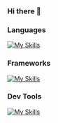 ### Hi there 🤖


### Languages
[![My Skills](https://skillicons.dev/icons?i=java,py,ts,solidity)](https://skillicons.dev)

### Frameworks
[![My Skills](https://skillicons.dev/icons?i=spring,flask,fastapi)](https://skillicons.dev)

### Dev Tools
[![My Skills](https://skillicons.dev/icons?i=jenkins,docker,kubernetes,aws,gcp,openshift)](https://skillicons.dev)
